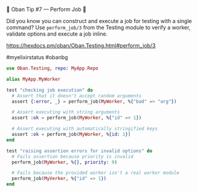 💎 Oban Tip #7 — Perform Job 💎

Did you know you can construct and execute a job for testing with a single command? Use `perform_job/3` from the Testing module to verify a worker, validate options and execute a job inline.

https://hexdocs.pm/oban/Oban.Testing.html#perform_job/3

#myelixirstatus #obanbg

```elixir
use Oban.Testing, repo: MyApp.Repo

alias MyApp.MyWorker

test "checking job execution" do
  # Assert that it doesn't accept random arguments
  assert {:error, _} = perform_job(MyWorker, %{"bad" => "arg"})

  # Assert executing with string arguments
  assert :ok = perform_job(MyWorker, %{"id" => 1})

  # Assert executing with automatically stringified keys
  assert :ok = perform_job(MyWorker, %{id: 1})
end

test "raising assertion errors for invalid options" do
  # Fails assertion because priority is invalid
  perform_job(MyWorker, %{}, priority: 9)

  # Fails because the provided worker isn't a real worker module
  perform_job(MyVerker, %{"id" => 1})
end
```
